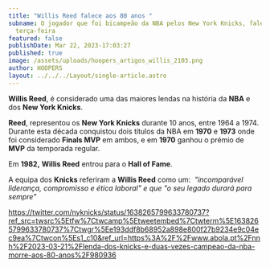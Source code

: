 ```yaml
---
title: "Willis Reed falece aos 80 anos "
subname: O jogador que foi bicampeão da NBA pelos New York Knicks, faleceu esta
  terça-feira
featured: false
publishDate: Mar 22, 2023-17:03:27
published: true
image: /assets/uploads/hoopers_artigos_willis_2103.png
author: HOOPERS
layout: ../../../Layout/single-article.astro
---
```

**Willis Reed**, é considerado uma das maiores lendas na história da **NBA** e dos **New York Knicks**. 

**Reed**, representou os **New York Knicks** durante 10 anos, entre 1964 a 1974. Durante esta década conquistou dois títulos da NBA em **1970** e **1973** onde foi considerado **Finals MVP** em ambos, e em **1970** ganhou o prémio de **MVP** da temporada regular.

Em **1982,** **Willis Reed** entrou para o **Hall of Fame**. 

A equipa dos **Knicks** referiram a **Willis Reed** como um:  *"incomparável liderança, compromisso e ética laboral" e que "o seu legado durará para sempre”*

<https://twitter.com/nyknicks/status/1638265799633780737?ref_src=twsrc%5Etfw%7Ctwcamp%5Etweetembed%7Ctwterm%5E1638265799633780737%7Ctwgr%5Ee193ddf8b68952a898e800f27b9234e9c04ec9ea%7Ctwcon%5Es1_c10&ref_url=https%3A%2F%2Fwww.abola.pt%2Fnnh%2F2023-03-21%2Flenda-dos-knicks-e-duas-vezes-campeao-da-nba-morre-aos-80-anos%2F980936>